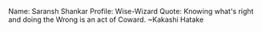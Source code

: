 Name: Saransh Shankar
Profile: Wise-Wizard
Quote: Knowing what's right and doing the Wrong is an act of Coward. ~Kakashi Hatake